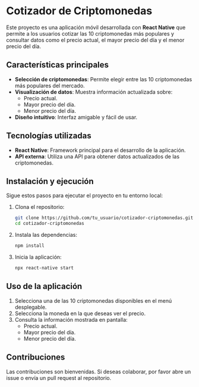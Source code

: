 # Cotizador de Criptomonedas

Este proyecto es una aplicación móvil desarrollada con **React Native** que permite a los usuarios cotizar las 10 criptomonedas más populares y consultar datos como el precio actual, el mayor precio del día y el menor precio del día.

## Características principales

- **Selección de criptomonedas**: Permite elegir entre las 10 criptomonedas más populares del mercado.
- **Visualización de datos**: Muestra información actualizada sobre:
  - Precio actual.
  - Mayor precio del día.
  - Menor precio del día.
- **Diseño intuitivo**: Interfaz amigable y fácil de usar.

## Tecnologías utilizadas

- **React Native**: Framework principal para el desarrollo de la aplicación.
- **API externa**: Utiliza una API para obtener datos actualizados de las criptomonedas.

## Instalación y ejecución

Sigue estos pasos para ejecutar el proyecto en tu entorno local:

1. Clona el repositorio:
   ```bash
   git clone https://github.com/tu_usuario/cotizador-criptomonedas.git
   cd cotizador-criptomonedas
   ```

2. Instala las dependencias:
   ```bash
   npm install
   ```

3. Inicia la aplicación:
   ```bash
   npx react-native start
   ```

## Uso de la aplicación

1. Selecciona una de las 10 criptomonedas disponibles en el menú desplegable.
2. Selecciona la moneda en la que deseas ver el precio.
3. Consulta la información mostrada en pantalla:
   - Precio actual.
   - Mayor precio del día.
   - Menor precio del día.

## Contribuciones

Las contribuciones son bienvenidas. Si deseas colaborar, por favor abre un issue o envía un pull request al repositorio.
